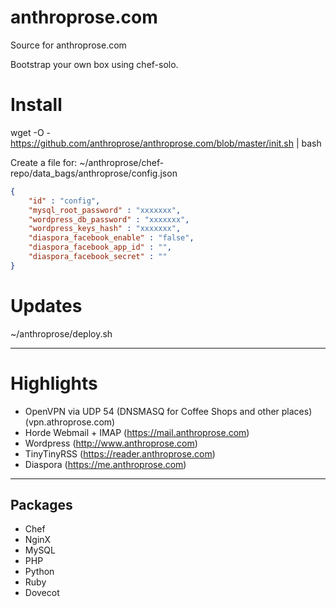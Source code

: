 anthroprose.com
===============

Source for anthroprose.com

Bootstrap your own box using chef-solo.

# Install

wget -O - https://github.com/anthroprose/anthroprose.com/blob/master/init.sh | bash

Create a file for: ~/anthroprose/chef-repo/data_bags/anthroprose/config.json

```json
{
	"id" : "config",
    "mysql_root_password" : "xxxxxxx",
    "wordpress_db_password" : "xxxxxxx",
    "wordpress_keys_hash" : "xxxxxxx",
    "diaspora_facebook_enable" : "false",
    "diaspora_facebook_app_id" : "",
    "diaspora_facebook_secret" : ""
}

```

# Updates

~/anthroprose/deploy.sh

----------------------------------------

# Highlights

* OpenVPN via UDP 54 (DNSMASQ for Coffee Shops and other places) (vpn.athroprose.com)
* Horde Webmail + IMAP (https://mail.anthroprose.com)
* Wordpress (http://www.anthroprose.com)
* TinyTinyRSS (https://reader.anthroprose.com)
* Diaspora (https://me.anthroprose.com)

----------------------------------------

## Packages
* Chef
* NginX
* MySQL
* PHP
* Python
* Ruby
* Dovecot